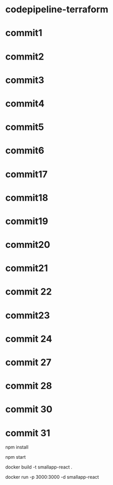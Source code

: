# codepipeline-terraform
# commit1
# commit2
# commit3
# commit4
# commit5
# commit6
# commit17
# commit18
# commit19
# commit20 
# commit21 
# commit 22
# commit23
# commit 24
# commit 27
# commit 28
# commit 30
# commit 31



<!-- By default, npm install will install all modules listed as dependencies in package.json-->
<!-- Install the dependencies in the local node_modules folder -->
npm install

<!-- now start the app -->
npm start

<!-- Build docker Image -->
docker build -t  smallapp-react .

<!-- create the container -->
docker run -p 3000:3000 -d  smallapp-react   
 





